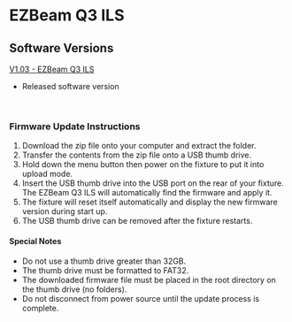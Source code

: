 # EZBeam Q3 ILS

## Software Versions

[V1.03 - EZBeam Q3 ILS](https://github.com/Chauvet-DJ/EZBEAMQ3ILS/blob/8d6b90e9f2fe4952a4202a2e78c10ce2b7a47ebf/Firmware/V1.03_04-09-24.zip)
- Released software version

&nbsp;

### Firmware Update Instructions
1. Download the zip file onto your computer and extract the folder.
2. Transfer the contents from the zip file onto a USB thumb drive.
3. Hold down the menu button then power on the fixture to put it into upload mode.
4. Insert the USB thumb drive into the USB port on the rear of your fixture. The EZBeam Q3 ILS will automatically find the firmware and apply it.
5. The fixture will reset itself automatically and display the new firmware version during start up.
6. The USB thumb drive can be removed after the fixture restarts.

#### Special Notes
* Do not use a thumb drive greater than 32GB.
* The thumb drive must be formatted to FAT32.
* The downloaded firmware file must be placed in the root directory on the thumb drive (no folders).
* Do not disconnect from power source until the update process is complete.

  



